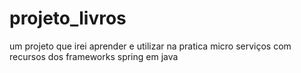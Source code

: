 # projeto_livros
um projeto que irei aprender e utilizar na pratica micro serviços com recursos dos frameworks spring em java 

